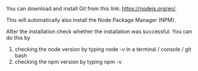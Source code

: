 You can download and install Git from this link: https://nodejs.org/en/. 

This will automatically also install the Node Package Manager (NPM). 

After the installation check whether the installation was successful. You can do this by

1. checking the node version by typing node -v in a terminal / console / git bash
2. checking the npm version by typing npm -v

